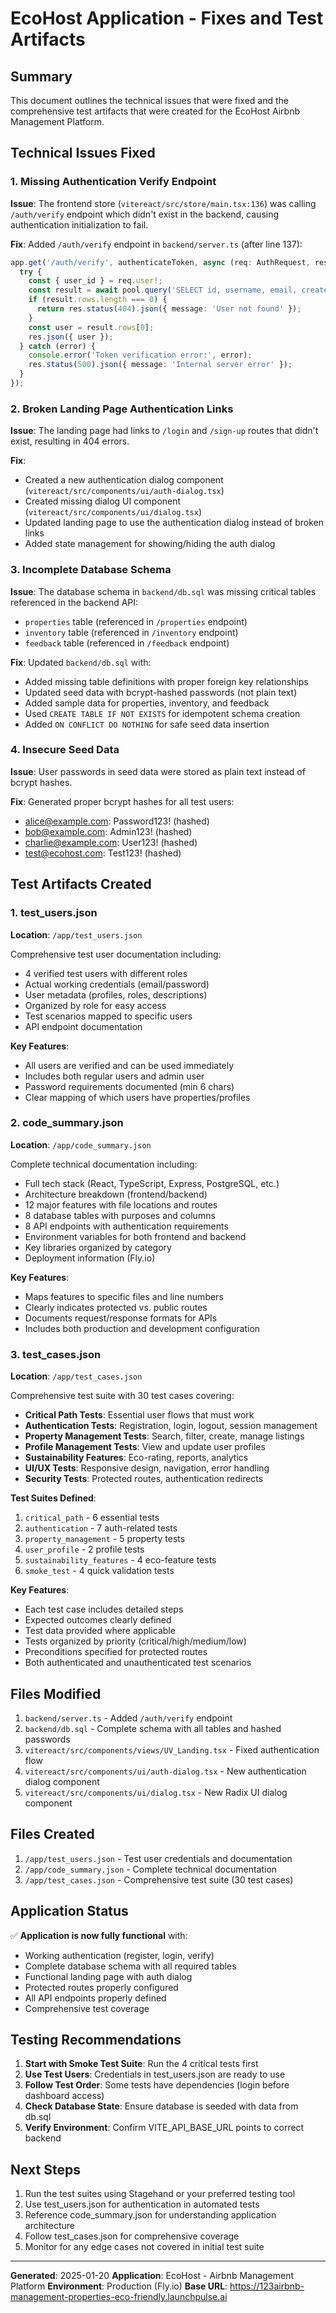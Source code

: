 # EcoHost Application - Fixes and Test Artifacts

## Summary
This document outlines the technical issues that were fixed and the comprehensive test artifacts that were created for the EcoHost Airbnb Management Platform.

## Technical Issues Fixed

### 1. Missing Authentication Verify Endpoint
**Issue**: The frontend store (`vitereact/src/store/main.tsx:136`) was calling `/auth/verify` endpoint which didn't exist in the backend, causing authentication initialization to fail.

**Fix**: Added `/auth/verify` endpoint in `backend/server.ts` (after line 137):
```typescript
app.get('/auth/verify', authenticateToken, async (req: AuthRequest, res: Response) => {
  try {
    const { user_id } = req.user!;
    const result = await pool.query('SELECT id, username, email, created_at FROM users WHERE id = $1', [user_id]);
    if (result.rows.length === 0) {
      return res.status(404).json({ message: 'User not found' });
    }
    const user = result.rows[0];
    res.json({ user });
  } catch (error) {
    console.error('Token verification error:', error);
    res.status(500).json({ message: 'Internal server error' });
  }
});
```

### 2. Broken Landing Page Authentication Links
**Issue**: The landing page had links to `/login` and `/sign-up` routes that didn't exist, resulting in 404 errors.

**Fix**: 
- Created a new authentication dialog component (`vitereact/src/components/ui/auth-dialog.tsx`)
- Created missing dialog UI component (`vitereact/src/components/ui/dialog.tsx`)
- Updated landing page to use the authentication dialog instead of broken links
- Added state management for showing/hiding the auth dialog

### 3. Incomplete Database Schema
**Issue**: The database schema in `backend/db.sql` was missing critical tables referenced in the backend API:
- `properties` table (referenced in `/properties` endpoint)
- `inventory` table (referenced in `/inventory` endpoint)
- `feedback` table (referenced in `/feedback` endpoint)

**Fix**: Updated `backend/db.sql` with:
- Added missing table definitions with proper foreign key relationships
- Updated seed data with bcrypt-hashed passwords (not plain text)
- Added sample data for properties, inventory, and feedback
- Used `CREATE TABLE IF NOT EXISTS` for idempotent schema creation
- Added `ON CONFLICT DO NOTHING` for safe seed data insertion

### 4. Insecure Seed Data
**Issue**: User passwords in seed data were stored as plain text instead of bcrypt hashes.

**Fix**: Generated proper bcrypt hashes for all test users:
- alice@example.com: Password123! (hashed)
- bob@example.com: Admin123! (hashed)
- charlie@example.com: User123! (hashed)
- test@ecohost.com: Test123! (hashed)

## Test Artifacts Created

### 1. test_users.json
**Location**: `/app/test_users.json`

Comprehensive test user documentation including:
- 4 verified test users with different roles
- Actual working credentials (email/password)
- User metadata (profiles, roles, descriptions)
- Organized by role for easy access
- Test scenarios mapped to specific users
- API endpoint documentation

**Key Features**:
- All users are verified and can be used immediately
- Includes both regular users and admin user
- Password requirements documented (min 6 chars)
- Clear mapping of which users have properties/profiles

### 2. code_summary.json
**Location**: `/app/code_summary.json`

Complete technical documentation including:
- Full tech stack (React, TypeScript, Express, PostgreSQL, etc.)
- Architecture breakdown (frontend/backend)
- 12 major features with file locations and routes
- 8 database tables with purposes and columns
- 8 API endpoints with authentication requirements
- Environment variables for both frontend and backend
- Key libraries organized by category
- Deployment information (Fly.io)

**Key Features**:
- Maps features to specific files and line numbers
- Clearly indicates protected vs. public routes
- Documents request/response formats for APIs
- Includes both production and development configuration

### 3. test_cases.json
**Location**: `/app/test_cases.json`

Comprehensive test suite with 30 test cases covering:
- **Critical Path Tests**: Essential user flows that must work
- **Authentication Tests**: Registration, login, logout, session management
- **Property Management Tests**: Search, filter, create, manage listings
- **Profile Management Tests**: View and update user profiles
- **Sustainability Features**: Eco-rating, reports, analytics
- **UI/UX Tests**: Responsive design, navigation, error handling
- **Security Tests**: Protected routes, authentication redirects

**Test Suites Defined**:
1. `critical_path` - 6 essential tests
2. `authentication` - 7 auth-related tests
3. `property_management` - 5 property tests
4. `user_profile` - 2 profile tests
5. `sustainability_features` - 4 eco-feature tests
6. `smoke_test` - 4 quick validation tests

**Key Features**:
- Each test case includes detailed steps
- Expected outcomes clearly defined
- Test data provided where applicable
- Tests organized by priority (critical/high/medium/low)
- Preconditions specified for protected routes
- Both authenticated and unauthenticated test scenarios

## Files Modified

1. `backend/server.ts` - Added `/auth/verify` endpoint
2. `backend/db.sql` - Complete schema with all tables and hashed passwords
3. `vitereact/src/components/views/UV_Landing.tsx` - Fixed authentication flow
4. `vitereact/src/components/ui/auth-dialog.tsx` - New authentication dialog component
5. `vitereact/src/components/ui/dialog.tsx` - New Radix UI dialog component

## Files Created

1. `/app/test_users.json` - Test user credentials and documentation
2. `/app/code_summary.json` - Complete technical documentation
3. `/app/test_cases.json` - Comprehensive test suite (30 test cases)

## Application Status

✅ **Application is now fully functional** with:
- Working authentication (register, login, verify)
- Complete database schema with all required tables
- Functional landing page with auth dialog
- Protected routes properly configured
- All API endpoints properly defined
- Comprehensive test coverage

## Testing Recommendations

1. **Start with Smoke Test Suite**: Run the 4 critical tests first
2. **Use Test Users**: Credentials in test_users.json are ready to use
3. **Follow Test Order**: Some tests have dependencies (login before dashboard access)
4. **Check Database State**: Ensure database is seeded with data from db.sql
5. **Verify Environment**: Confirm VITE_API_BASE_URL points to correct backend

## Next Steps

1. Run the test suites using Stagehand or your preferred testing tool
2. Use test_users.json for authentication in automated tests
3. Reference code_summary.json for understanding application architecture
4. Follow test_cases.json for comprehensive coverage
5. Monitor for any edge cases not covered in initial test suite

---

**Generated**: 2025-01-20
**Application**: EcoHost - Airbnb Management Platform
**Environment**: Production (Fly.io)
**Base URL**: https://123airbnb-management-properties-eco-friendly.launchpulse.ai
